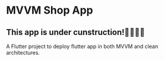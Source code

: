 # MVVM Shop App
## This app is under cunstruction!🚧👷🏻‍♀️

A Flutter project to deploy flutter app in both MVVM and clean architectures.


